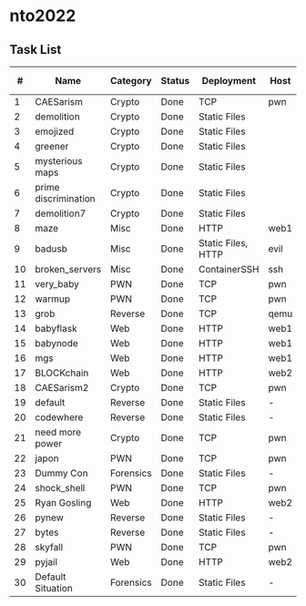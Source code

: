 # nto2022

## Task List

| # | Name | Category | Status | Deployment | Host | Notes | Deployed | On Board |
| --- | --- | --- | --- | --- | --- | --- | --- | --- |
| 1 | CAESarism | Crypto | Done | TCP | pwn | | Yes | + |
| 2 | demolition | Crypto | Done | Static Files | | | - | + |
| 3 | emojized | Crypto | Done | Static Files | | | - | + |
| 4 | greener | Crypto | Done | Static Files | | | - | + |
| 5 | mysterious maps | Crypto | Done | Static Files | | | - | + |
| 6 | prime discrimination | Crypto | Done | Static Files | | | - | + |
| 7 | demolition7 | Crypto | Done | Static Files | | | - | + |
| 8 | maze | Misc | Done | HTTP | web1 | | Yes | + |
| 9 | badusb | Misc | Done | Static Files, HTTP | evil | | Yes | + |
| 10 | broken_servers | Misc | Done | ContainerSSH | ssh | | No | - |
| 11 | very_baby | PWN | Done | TCP | pwn | | Yes | + |
| 12 | warmup | PWN | Done | TCP | pwn | | Yes | + |
| 13 | grob | Reverse | Done | TCP | qemu | | Yes | + |
| 14 | babyflask | Web | Done | HTTP | web1 | | Yes | + |
| 15 | babynode | Web | Done | HTTP | web1 | | Yes | + |
| 16 | mgs | Web | Done | HTTP | web1 | | Yes |  + |
| 17 | BLOCKchain | Web | Done | HTTP | web2 | | Yes | + |
| 18 | CAESarism2 | Crypto | Done | TCP | pwn | | Yes | + |
| 19 | default | Reverse | Done | Static Files | - | | - | + |
| 20 | codewhere | Reverse | Done | Static Files | - | | - | + |
| 21 | need more power | Crypto | Done | TCP | pwn | | Yes | + |
| 22 | japon | PWN | Done | TCP | pwn | | Yes | + |
| 23 | Dummy Con | Forensics | Done | Static Files | - | | - | + |
| 24 | shock_shell | PWN | Done | TCP | pwn | | Yes | + |
| 25 | Ryan Gosling | Web | Done | HTTP | web2 | | Yes | + |
| 26 | pynew | Reverse | Done | Static Files | - | | - | + |
| 27 | bytes | Reverse | Done | Static Files | - | | - | + |
| 28 | skyfall | PWN | Done | TCP | pwn | | Yes | + |
| 29 | pyjail | Web | Done | HTTP | web2 | | No | + |
| 30 | Default Situation | Forensics | Done | Static Files | - | | + | + |

